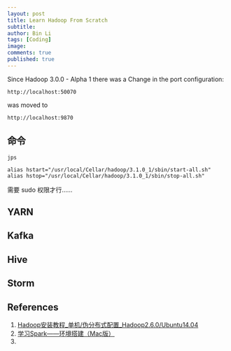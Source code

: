 ```yaml
---
layout: post
title: Learn Hadoop From Scratch
subtitle:
author: Bin Li
tags: [Coding]
image: 
comments: true
published: true
---
```


Since Hadoop 3.0.0 - Alpha 1 there was a Change in the port configuration:
```
http://localhost:50070
```
was moved to
```
http://localhost:9870
```

## 命令
```
jps
```

```
alias hstart="/usr/local/Cellar/hadoop/3.1.0_1/sbin/start-all.sh"
alias hstop="/usr/local/Cellar/hadoop/3.1.0_1/sbin/stop-all.sh"
```

需要 sudo 权限才行……



## YARN

## Kafka

## Hive

## Storm

## References
1. [Hadoop安装教程_单机/伪分布式配置_Hadoop2.6.0/Ubuntu14.04](http://dblab.xmu.edu.cn/blog/install-hadoop/)
2. [学习Spark——环境搭建（Mac版）](https://www.cnblogs.com/bigdataZJ/p/hellospark.html)
3. [](https://stackoverflow.com/questions/52750030/hadoop-3-1-1-mac-os-namenode-issues/53041538)